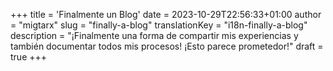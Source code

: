 +++
title = 'Finalmente un Blog'
date = 2023-10-29T22:56:33+01:00
author = "migtarx"
slug = "finally-a-blog"
translationKey = "i18n-finally-a-blog"
description = "¡Finalmente una forma de compartir mis experiencias y también documentar todos mis procesos! ¡Esto parece prometedor!"
draft = true
+++
